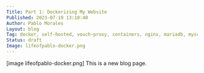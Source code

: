 ```yaml
---
Title: Part 1: Dockerizing My Website 
Published: 2023-07-19 13:10:40
Author: Pablo Morales
Layout: blog
Tag: docker, self-hosted, vouch-proxy, containers, nginx, mariadb, mysql, php, github, scripts, docker, docker engine, docker compose
Status: draft
Image: lifeofpablo-docker.png
---
```

[image lifeofpablo-docker.png]
This is a new blog page.
